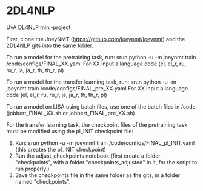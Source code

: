 # 2DL4NLP
UvA DL4NLP mini-project

First, clone the JoeyNMT (https://github.com/joeynmt/joeynmt) and the 2DL4NLP gits into the same folder.

To run a model for the pretraining task, run:
srun python -u -m joeynmt train /code/configs/FINAL_XX.yaml
For XX input a language code (el, el_r, ru, ru_r, ja, ja_r, th, th_r, pl)

To run a model for the transfer learning task, run:
srun python -u -m joeynmt train /code/configs/FINAL_pre_XX.yaml
For XX input a language code (el, el_r, ru, ru_r, ja, ja_r, th, th_r, pl)

To run a model on LISA using batch files, use one of the batch files in /code (jobbert_FINAL_XX.sh or jobbert_FINAL_pre_XX.sh)

For the transfer learning task, the checkpoint files of the pretraining task must be modified using the pl_INIT checkpoint file:
1) Run: srun python -u -m joeynmt train /code/configs/FINAL_pl_INIT.yaml (this creates the pl_INIT checkpoint)
2) Run the adjust_checkpoints notebook (first create a folder "checkpoints", with a folder "checkpoints_adjusted" in it, for the script to run properly.)
3) Save the checkpoints file in the same folder as the gits, in a folder named "checkpoints".
